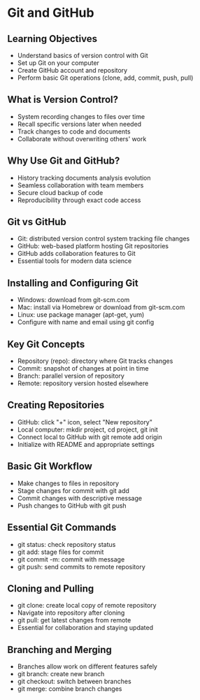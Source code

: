 # Git and GitHub

## Learning Objectives
- Understand basics of version control with Git
- Set up Git on your computer
- Create GitHub account and repository
- Perform basic Git operations (clone, add, commit, push, pull)

## What is Version Control?
- System recording changes to files over time
- Recall specific versions later when needed
- Track changes to code and documents
- Collaborate without overwriting others' work

## Why Use Git and GitHub?
- History tracking documents analysis evolution
- Seamless collaboration with team members
- Secure cloud backup of code
- Reproducibility through exact code access

## Git vs GitHub
- Git: distributed version control system tracking file changes
- GitHub: web-based platform hosting Git repositories
- GitHub adds collaboration features to Git
- Essential tools for modern data science

## Installing and Configuring Git
- Windows: download from git-scm.com
- Mac: install via Homebrew or download from git-scm.com
- Linux: use package manager (apt-get, yum)
- Configure with name and email using git config

## Key Git Concepts
- Repository (repo): directory where Git tracks changes
- Commit: snapshot of changes at point in time
- Branch: parallel version of repository
- Remote: repository version hosted elsewhere

## Creating Repositories
- GitHub: click "+" icon, select "New repository"
- Local computer: mkdir project, cd project, git init
- Connect local to GitHub with git remote add origin
- Initialize with README and appropriate settings

## Basic Git Workflow
- Make changes to files in repository
- Stage changes for commit with git add
- Commit changes with descriptive message
- Push changes to GitHub with git push

## Essential Git Commands
- git status: check repository status
- git add: stage files for commit
- git commit -m: commit with message
- git push: send commits to remote repository

## Cloning and Pulling
- git clone: create local copy of remote repository
- Navigate into repository after cloning
- git pull: get latest changes from remote
- Essential for collaboration and staying updated

## Branching and Merging
- Branches allow work on different features safely
- git branch: create new branch
- git checkout: switch between branches
- git merge: combine branch changes